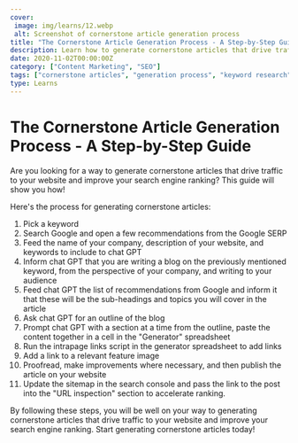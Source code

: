 ```yaml
---
cover: 
 image: img/learns/12.webp
 alt: Screenshot of cornerstone article generation process
title: "The Cornerstone Article Generation Process - A Step-by-Step Guide"
description: Learn how to generate cornerstone articles that drive traffic to your website and improve your search engine ranking. This guide walks you through the process of picking a keyword, searching Google, feeding information to chat GPT, and more.
date: 2020-11-02T00:00:00Z
category: ["Content Marketing", "SEO"]
tags: ["cornerstone articles", "generation process", "keyword research", "chat GPT", "search engine ranking"]
type: Learns
---
```


# The Cornerstone Article Generation Process - A Step-by-Step Guide

Are you looking for a way to generate cornerstone articles that drive traffic to your website and improve your search engine ranking? This guide will show you how! 

Here's the process for generating cornerstone articles:

1. Pick a keyword
2. Search Google and open a few recommendations from the Google SERP
3. Feed the name of your company, description of your website, and keywords to include to chat GPT
4. Inform chat GPT that you are writing a blog on the previously mentioned keyword, from the perspective of your company, and writing to your audience
5. Feed chat GPT the list of recommendations from Google and inform it that these will be the sub-headings and topics you will cover in the article
6. Ask chat GPT for an outline of the blog
7. Prompt chat GPT with a section at a time from the outline, paste the content together in a cell in the "Generator" spreadsheet
8. Run the intrapage links script in the generator spreadsheet to add links
9. Add a link to a relevant feature image
10. Proofread, make improvements where necessary, and then publish the article on your website
11. Update the sitemap in the search console and pass the link to the post into the "URL inspection" section to accelerate ranking.

By following these steps, you will be well on your way to generating cornerstone articles that drive traffic to your website and improve your search engine ranking. Start generating cornerstone articles today!
